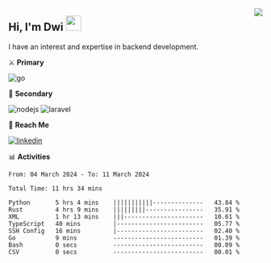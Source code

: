 [<img src="https://komarev.com/ghpvc/?username=masred&color=green&style=flat-square&label=Profile+Views" align="right">](github.com/masred)

## Hi, I'm Dwi <img src="https://raw.githubusercontent.com/MartinHeinz/MartinHeinz/master/wave.gif" width="30px">

I have an interest and expertise in backend development.

⚔️ **Primary**

![go](https://img.shields.io/badge/---?logo=go&label=Golang&style=social)

🔪 **Secondary**

![nodejs](https://img.shields.io/badge/---?logo=node.js&label=Node.js&style=social&logoColor=green)
![laravel](https://img.shields.io/badge/---?logo=laravel&label=Laravel&style=social)

🔗 **Reach Me**

[![linkedin](https://img.shields.io/badge/---?logo=linkedin&label=LinkedIn&style=social)](https://linkedin.com/in/dwifitriyanto)

📊 **Activities**

<!--START_SECTION:waka-->

```all_time
From: 04 March 2024 - To: 11 March 2024

Total Time: 11 hrs 34 mins

Python       5 hrs 4 mins    |||||||||||--------------   43.84 %
Rust         4 hrs 9 mins    |||||||||----------------   35.91 %
XML          1 hr 13 mins    |||----------------------   10.61 %
TypeScript   40 mins         |------------------------   05.77 %
SSH Config   16 mins         |------------------------   02.40 %
Go           9 mins          -------------------------   01.39 %
Bash         0 secs          -------------------------   00.09 %
CSV          0 secs          -------------------------   00.01 %
```

<!--END_SECTION:waka-->
